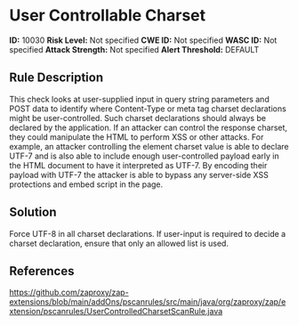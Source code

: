 
# User Controllable Charset

**ID:** 10030
**Risk Level:** Not specified
**CWE ID:** Not specified
**WASC ID:** Not specified
**Attack Strength:** Not specified
**Alert Threshold:** DEFAULT

## Rule Description
This check looks at user-supplied input in query string parameters and POST data to identify where Content-Type or meta tag charset declarations might be user-controlled. Such charset declarations should always be declared by the application. If an attacker can control the response charset, they could manipulate the HTML to perform XSS or other attacks. For example, an attacker controlling the <meta> element charset value is able to declare UTF-7 and is also able to include enough user-controlled payload early in the HTML document to have it interpreted as UTF-7. By encoding their payload with UTF-7 the attacker is able to bypass any server-side XSS protections and embed script in the page.

## Solution
Force UTF-8 in all charset declarations. If user-input is required to decide a charset declaration, ensure that only an allowed list is used.

## References
https://github.com/zaproxy/zap-extensions/blob/main/addOns/pscanrules/src/main/java/org/zaproxy/zap/extension/pscanrules/UserControlledCharsetScanRule.java
